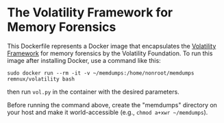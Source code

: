 # The Volatility Framework for Memory Forensics

This Dockerfile represents a Docker image that encapsulates the [Volatility Framework][1] for memory forensics by the Volatility Foundation. To run this image after installing Docker, use a command like this:

    sudo docker run --rm -it -v ~/memdumps:/home/nonroot/memdumps remnux/volatility bash

then run `vol.py` in the container with the desired parameters.

Before running the command above, create the "memdumps" directory on your host and make it world-accessible (e.g., `chmod a+xwr ~/memdumps`).


  [1]: http://www.volatilityfoundation.org/#!releases/component_71401
